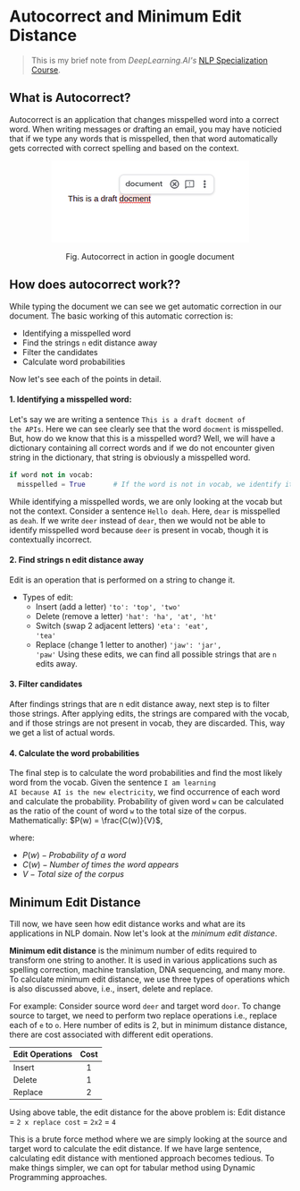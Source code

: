# Autocorrect and Minimum Edit Distance
> This is my brief note from *DeepLearning.AI's* [NLP Specialization Course](https://www.coursera.org/specializations/natural-language-processing).

## What is Autocorrect?
Autocorrect is an application that changes misspelled word into a correct word. When writing messages or drafting an email, you may have noticied that if we type any words
that is misspelled, then that word automatically gets corrected with correct spelling and based on the context.

<p align="center">
  <img src="/images/autocorrect_example.png">
</p>
<div align="center"> Fig. Autocorrect in action in google document </div>

## How does autocorrect work??
While typing the document we can see we get automatic correction in our document. The basic working of this automatic correction is:
  - Identifying a misspelled word
  - Find the strings <code>n</code> edit distance away
  - Filter the candidates
  - Calculate word probabilities

Now let's see each of the points in detail.

#### 1. Identifying a misspelled word:
  Let's say we are writing a sentence <code>This is a draft docment of the APIs</code>. Here we can see clearly see that the word <code>docment</code> is misspelled.
  But, how do we know that this is a misspelled word? Well, we will have a dictionary containing all correct words and if we do not encounter given string in the dictionary, 
  that string is obviously a misspelled word.
  ``` python
  if word not in vocab:
    misspelled = True       # If the word is not in vocab, we identify it as a misspelled word. 
  ```
  While identifying a misspelled words, we are only looking at the vocab but not the context. Consider a sentence <code>Hello deah</code>. Here, <code>dear</code> is misspelled
  as <code>deah</code>. If we write <code>deer</code> instead of <code>dear</code>, then we would not be able to identify misspelled word because <code>deer</code> is present in vocab,
  though it is contextually incorrect.
  
#### 2. Find strings n edit distance away
  Edit is an operation that is performed on a string to change it. 
  - Types of edit:
      - Insert          (add a letter)                  <code>'to': 'top', 'two'</code>
      - Delete          (remove a letter)               <code>'hat': 'ha', 'at', 'ht'</code>
      - Switch          (swap 2 adjacent letters)       <code>'eta': 'eat', 'tea'</code>
      - Replace         (change 1 letter to another)    <code>'jaw': 'jar', 'paw'</code>
Using these edits, we can find all possible strings that are <code>n</code> edits away. 

#### 3. Filter candidates
  After findings strings that are n edit distance away, next step is to filter those strings. After applying edits, the strings are compared with the vocab, and if 
  those strings are not present in vocab, they are discarded. This, way we get a list of actual words.
  
#### 4. Calculate the word probabilities
  The final step is to calculate the word probabilities and find the most likely word from the vocab. Given the sentence <code>I am learning AI because AI is the new 
  electricity</code>, we find occurrence of each word and calculate the probability. Probability of given word <code>w</code> can be calculated as the ratio of the count
  of word <code>w</code> to the total size of the corpus.
  Mathematically:
  $P(w) = \frac{C(w)}{V}$,
  
  where:
  - $P(w) - Probability \ of\ a\ word$
  - $C(w) - Number \ of \ times \ the \ word \ appears$
  - $V    - Total \ size \ of \ the \ corpus$
  

## Minimum Edit Distance
  Till now, we have seen how edit distance works and what are its applications in NLP domain. Now let's look at the <i>minimum edit distance</i>.
  
  <b>Minimum edit distance</b> is the minimum number of edits required to transform one string to another. It is used in various applications such as spelling correction, machine translation, DNA sequencing, and many more. To calculate minimum edit distance, we use three types of operations which is also discussed above, i.e., insert, delete and replace.
  
  For example:
  Consider source word <code>deer</code> and target word <code>door</code>. To change source to target, we need to perform two replace operations i.e., replace each of <code>e</code> to <code>o</code>. Here number of edits is 2, but in minimum distance distance, there are cost associated with different edit operations.

  |   Edit Operations        | Cost    |
  | -----------|:----:|
  | Insert     | 1    |
  | Delete     | 1    |
  | Replace    | 2    |

Using above table, the edit distance for the above problem is: Edit distance = <code>2 x replace cost</code> = <code>2x2</code> = <code>4</code>

This is a brute force method where we are simply looking at the source and target word to calculate the edit distance. If we have large sentence, calculating edit distance with mentioned approach becomes tedious. To make things simpler, we can opt for tabular method using Dynamic Programming approaches.
   

